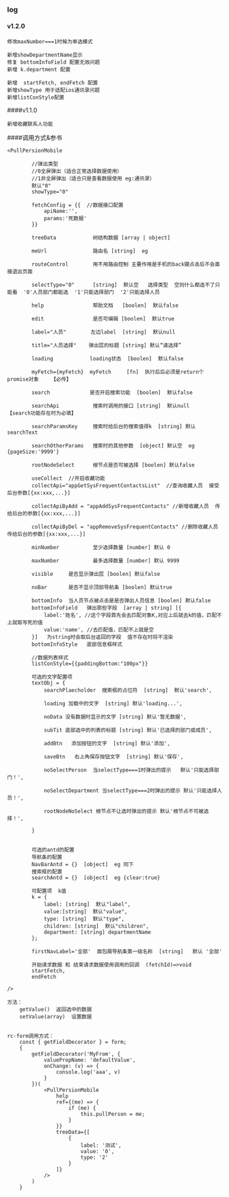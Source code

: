 ### log

#### v1.2.0

    修改maxNumber===1时候为单选模式
    
    新增showDepartmentName显示
    修复 bottomInfoField 配置无效问题
    新增 k.department 配置

    新增  startFetch, endFetch 配置
    新增showType 用于适配ios通讯录问题
    新增listConStyle配置

####v1.1.0

    新增收藏联系人功能

####调用方式&参书

    <PullPersionMobile

            //弹出类型
            //0全屏弹出（适合正常选择数据使用）
            //1非全屏弹出（适合只是查看数据使用 eg:通讯录）
            默认"0"
            showType="0"

            fetchConfig = {{  //数据接口配置
                apiName:'',
                params:'死数据'
            }}

            treeData            树结构数据 [array | object]

            meUrl               路由名 [string]  eg

            routeControl        用不用路由控制 主要作用是手机的back键点击后不会直接退出页面

            selectType="0"      [string]  默认空   选择类型  空则什么都选不了只能看  '0'人员部门都能选  '1'只能选择部门  '2'只能选择人员

            help                帮助文档   [boolen]  默认false

            edit                是否可编辑 [boolen]  默认true

            label="人员"        左边label  [string]  默认null

            title="人员选择"    弹出层的标题 [string] 默认“请选择”

            loading            loading状态  [boolen]  默认false

            myFetch={myFetch}  myFetch     [fn]  执行后后必须是return个promise对象    【必传】

            search             是否开启搜索功能  [boolen]  默认false

            searchApi           搜索时调用的接口 [string]  默认null     【search功能存在时为必填】

            searchParamsKey     搜索时给后台的搜索值得k  [string] 默认searchText

            searchOtherParams   搜索时的其他参数  [object] 默认空  eg {pageSize:'9999'}

            rootNodeSelect      根节点是否可被选择 [boolen] 默认false

            useCollect  //开启收藏功能
            collectApi="appGetSysFrequentContactsList"  //查询收藏人员  接受后台参数[{xx:xxx,...}]

            collectApiByAdd = "appAddSysFrequentContacts" //新增收藏人员  传给后台的参数[{xx:xxx,...}]

            collectApiByDel = "appRemoveSysFrequentContacts" //删除收藏人员  传给后台的参数[{xx:xxx,...}]

            minNumber           至少选择数量 [number] 默认 0

            maxNumber           最多选择数量 [number] 默认 9999

            visible     是否显示弹出层 [boolen] 默认false

            noBar       是否不显示顶部导航条 [boolen] 默认true

            bottomInfo  当人员节点被点击是是否弹出人员信息 [boolen] 默认false
            bottomInfoField   弹出那些字段  [array | string] [{
                label:'姓名', //这个字段首先会去匹配对象K,对应上后就去k的值，匹配不上就取写死的值
                value:'name', //去匹配值，匹配不上就是空
            }]   为string时会取后台返回的字段  值不存在时将不渲染
            bottomInfoStyle   底部信息框样式

            //数据列表样式
            listConStyle={{paddingBottom:"100px"}}

            可选的文字配置项
            textObj = {
                searchPlaecholder  搜索框的占位符  [string]  默认'search',

                loading 加载中的文字  [string] 默认'loading...',

                noData 没有数据时显示的文字 [string] 默认'暂无数据',

                subTit 底部选中的列表的标题 [string] 默认'已选择的部门或成员',

                addBtn   添加按钮的文字  [string] 默认'添加',

                saveBtn   右上角保存按钮文字  [string] 默认'保存',

                noSelectPerson  当selectType===1时弹出的提示   默认'只能选择部门！',

                noSelectDepartment 当selectType===2时弹出的提示 默认'只能选择人员！',

                rootNodeNoSelect 根节点不让选时弹出的提示 默认'根节点不可被选择！',

            }


            可选的antd的配置
            导航条的配置
            NavBarAntd = {}  [object]  eg 同下
            搜索框的配置
            searchAntd = {}  [object]  eg {clear:true}

            可配置项  k值
            k = {
                label: [string]  默认"label",
                value:[string]  默认"value",
                type: [string]  默认"type",
                children: [string]  默认"children",
                department: [string] departmentName
            };

            firstNavLabel='全部'  面包屑导航条第一级名称  [string]   默认 '全部'

            开始请求数据 和 结束请求数据使用调用的回调  (fetchId)=>void
            startFetch,
            endFetch

    />

    方法：
        getValue()  返回选中的数据
        setValue(array)  设置数据


    rc-form调用方式：
        const { getFieldDecorator } = form;
        {
            getFieldDecorator('MyFrom', {
                valuePropName: 'defaultValue',
                onChange: (v) => {
                    console.log('aaa', v)
                }
            })(
                <PullPersionMobile
                    help
                    ref={(me) => {
                        if (me) {
                            this.pullPerson = me;
                        }
                    }}
                    treeData={[
                        {
                            label: '测试',
                            value: '0',
                            type: '2'
                        }
                    ]}
                />
            )
        }

